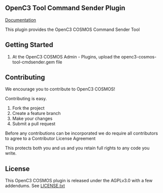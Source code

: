 ## OpenC3 Tool Command Sender Plugin

[Documentation](https://openc3.com)

This plugin provides the OpenC3 COSMOS Command Sender Tool

## Getting Started

1.  At the OpenC3 COSMOS Admin - Plugins, upload the openc3-cosmos-tool-cmdsender.gem file

## Contributing

We encourage you to contribute to OpenC3 COSMOS!

Contributing is easy.

1. Fork the project
2. Create a feature branch
3. Make your changes
4. Submit a pull request

Before any contributions can be incorporated we do require all contributors to agree to a Contributor License Agreement

This protects both you and us and you retain full rights to any code you write.

## License

This OpenC3 COSMOS plugin is released under the AGPLv3.0 with a few addendums. See [LICENSE.txt](LICENSE.txt)

